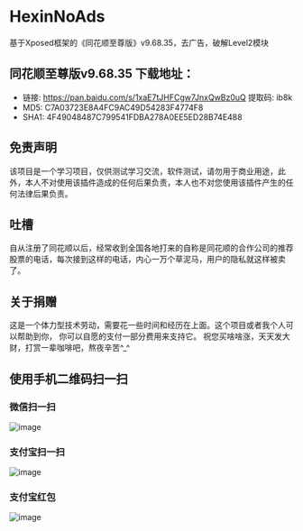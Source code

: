 # HexinNoAds
基于Xposed框架的《同花顺至尊版》v9.68.35，去广告，破解Level2模块

## 同花顺至尊版v9.68.35 下载地址：
- 链接: https://pan.baidu.com/s/1xaE7tJHFCgw7JnxQwBz0uQ 提取码: ib8k 
- MD5: C7A03723E8A4FC9AC49D54283F4774F8
- SHA1: 4F49048487C799541FDBA278A0EE5ED28B74E488

## 免责声明
该项目是一个学习项目，仅供测试学习交流，软件测试，请勿用于商业用途，此外，本人不对使用该插件造成的任何后果负责，本人也不对您使用该插件产生的任何法律后果负责。

## 吐槽
自从注册了同花顺以后，经常收到全国各地打来的自称是同花顺的合作公司的推荐股票的电话，每次接到这样的电话，内心一万个草泥马，用户的隐私就这样被卖了。

## 关于捐赠
这是一个体力型技术劳动，需要花一些时间和经历在上面。这个项目或者我个人可以帮助到你， 你可以自愿的支付一部分费用来支持它。
祝您买啥啥涨，天天发大财，打赏一辈咖啡吧，熬夜辛苦^_^


## 使用手机二维码扫一扫

### 微信扫一扫 
![image](https://tva1.sinaimg.cn/large/007rAy9hgy1g36qhzr9prj30u0155q4p.jpg)

### 支付宝扫一扫
![image](https://tva1.sinaimg.cn/large/007rAy9hgy1g36qh4f2gaj30q914uq4t.jpg)

### 支付宝红包
![image](https://tva1.sinaimg.cn/large/007rAy9hgy1g36qjcgqg8j30fs0nodhv.jpg)

